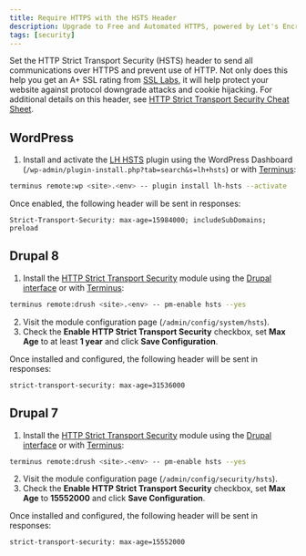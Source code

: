 ```yaml
---
title: Require HTTPS with the HSTS Header
description: Upgrade to Free and Automated HTTPS, powered by Let's Encrypt
tags: [security]
---
```

Set the HTTP Strict Transport Security (HSTS) header to send all communications over HTTPS and prevent use of HTTP. Not only does this help you get an A+ SSL rating from [SSL Labs](https://www.ssllabs.com/ssltest/), it will help protect your website against protocol downgrade attacks and cookie hijacking. For additional details on this header, see [HTTP Strict Transport Security Cheat Sheet](https://www.owasp.org/index.php/HTTP_Strict_Transport_Security_Cheat_Sheet).		

## WordPress
1. Install and activate the [LH HSTS](https://wordpress.org/plugins/lh-hsts/) plugin using the WordPress Dashboard (`/wp-admin/plugin-install.php?tab=search&s=lh+hsts`) or with [Terminus](/docs/terminus):

  ```bash
  terminus remote:wp <site>.<env> -- plugin install lh-hsts --activate
  ```

Once enabled, the following header will be sent in responses:

```http
Strict-Transport-Security: max-age=15984000; includeSubDomains; preload
```

## Drupal 8
1. Install the [HTTP Strict Transport Security](https://drupal.org/project/hsts) module using the [Drupal interface](https://www.drupal.org/docs/8/extending-drupal-8/installing-modules) or with [Terminus](/docs/terminus):

  ```bash
  terminus remote:drush <site>.<env> -- pm-enable hsts --yes
  ```    

2. Visit the module configuration page (`/admin/config/system/hsts`).
3. Check the **Enable HTTP Strict Transport Security** checkbox, set **Max Age** to at least **1 year** and click **Save Configuration**.

Once installed and configured, the following header will be sent in responses:

```http
strict-transport-security: max-age=31536000
```


## Drupal 7

1. Install the [HTTP Strict Transport Security](https://drupal.org/project/hsts) module using the [Drupal interface](https://www.drupal.org/docs/7/extending-drupal/installing-modules) or with [Terminus](/docs/terminus):

  ```bash
  terminus remote:drush <site>.<env> -- pm-enable hsts --yes
  ```

2. Visit the module configuration page (`/admin/config/security/hsts`).
3. Check the **Enable HTTP Strict Transport Security** checkbox, set **Max Age** to **15552000** and click **Save Configuration**.

Once installed and configured, the following header will be sent in responses:

```http
strict-transport-security: max-age=15552000
```
